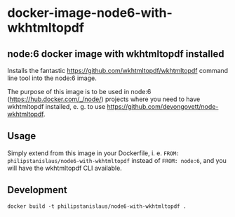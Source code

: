docker-image-node6-with-wkhtmltopdf
===================================

node:6 docker image with wkhtmltopdf installed
----------------------------------------------

Installs the fantastic https://github.com/wkhtmltopdf/wkhtmltopdf command line tool into the node:6 image.

The purpose of this image is to be used in node:6 (https://hub.docker.com/_/node/) projects where you need to have wkhtmltopdf installed, e. g. to use https://github.com/devongovett/node-wkhtmltopdf.

Usage
-----

Simply extend from this image in your Dockerfile, i. e. `FROM: philipstanislaus/node6-with-wkhtmltopdf` instead of `FROM: node:6`, and you will have the wkhtmltopdf CLI available.

Development
-----------

`docker build -t philipstanislaus/node6-with-wkhtmltopdf .`

